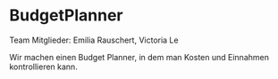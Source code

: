 # BudgetPlanner

Team Mitglieder: Emilia Rauschert, Victoria Le

Wir machen einen Budget Planner, in dem man Kosten und Einnahmen kontrollieren kann. 